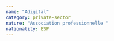 ```yaml
---
name: "Adigital"
category: private-sector
nature: "Association professionnelle "
nationality: ESP
---
```

